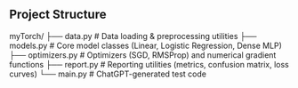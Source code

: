 ## Project Structure  
myTorch/
├── data.py # Data loading & preprocessing utilities
├── models.py # Core model classes (Linear, Logistic Regression, Dense MLP)
├── optimizers.py # Optimizers (SGD, RMSProp) and numerical gradient functions
├── report.py # Reporting utilities (metrics, confusion matrix, loss curves)
└── main.py # ChatGPT-generated test code
